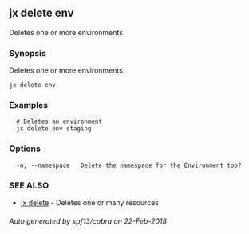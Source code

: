 ## jx delete env

Deletes one or more environments

### Synopsis


Deletes one or more environments.

```
jx delete env
```

### Examples

```
  # Deletes an environment
  jx delete env staging
```

### Options

```
  -n, --namespace   Delete the namespace for the Environment too?
```

### SEE ALSO
* [jx delete](jx_delete.md)	 - Deletes one or many resources

###### Auto generated by spf13/cobra on 22-Feb-2018
